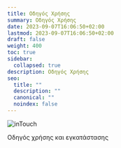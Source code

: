 ```yaml
---
title: Οδηγός Χρήσης
summary: Οδηγός Χρήσης
date: 2023-09-07T16:06:50+02:00
lastmod: 2023-09-07T16:06:50+02:00
draft: false
weight: 400
toc: true
sidebar:
  collapsed: true
description: Οδηγός Χρήσης
seo:
  title: ""
  description: ""
  canonical: ""
  noindex: false
---
```

![inTouch](/images/intouch.png "inTouch")

Οδηγός χρήσης και εγκατάστασης
